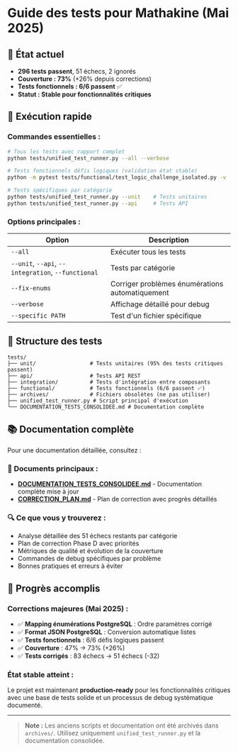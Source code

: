 # Guide des tests pour Mathakine (Mai 2025)

## 🎯 **État actuel**
- **296 tests passent**, 51 échecs, 2 ignorés
- **Couverture : 73%** (+26% depuis corrections)
- **Tests fonctionnels : 6/6 passent** ✅
- **Statut : Stable pour fonctionnalités critiques**

## 🚀 **Exécution rapide**

### **Commandes essentielles :**
```bash
# Tous les tests avec rapport complet
python tests/unified_test_runner.py --all --verbose

# Tests fonctionnels défis logiques (validation état stable)
python -m pytest tests/functional/test_logic_challenge_isolated.py -v

# Tests spécifiques par catégorie
python tests/unified_test_runner.py --unit    # Tests unitaires
python tests/unified_test_runner.py --api     # Tests API
```

### **Options principales :**
| Option | Description |
|--------|-------------|
| `--all` | Exécuter tous les tests |
| `--unit`, `--api`, `--integration`, `--functional` | Tests par catégorie |
| `--fix-enums` | Corriger problèmes énumérations automatiquement |
| `--verbose` | Affichage détaillé pour debug |
| `--specific PATH` | Test d'un fichier spécifique |

## 📁 **Structure des tests**

```
tests/
├── unit/                 # Tests unitaires (95% des tests critiques passent)
├── api/                  # Tests API REST  
├── integration/          # Tests d'intégration entre composants
├── functional/           # Tests fonctionnels (6/6 passent ✅)
├── archives/             # Fichiers obsolètes (ne pas utiliser)
├── unified_test_runner.py # Script principal d'exécution
└── DOCUMENTATION_TESTS_CONSOLIDEE.md # Documentation complète
```

## 📚 **Documentation complète**

Pour une documentation détaillée, consultez :

### **📖 Documents principaux :**
- **[DOCUMENTATION_TESTS_CONSOLIDEE.md](DOCUMENTATION_TESTS_CONSOLIDEE.md)** - Documentation complète mise à jour
- **[CORRECTION_PLAN.md](CORRECTION_PLAN.md)** - Plan de correction avec progrès détaillés

### **🔍 Ce que vous y trouverez :**
- Analyse détaillée des 51 échecs restants par catégorie
- Plan de correction Phase D avec priorités
- Métriques de qualité et évolution de la couverture
- Commandes de debug spécifiques par problème
- Bonnes pratiques et erreurs à éviter

## 🎉 **Progrès accomplis**

### **Corrections majeures (Mai 2025) :**
- ✅ **Mapping énumérations PostgreSQL** : Ordre paramètres corrigé
- ✅ **Format JSON PostgreSQL** : Conversion automatique listes
- ✅ **Tests fonctionnels** : 6/6 défis logiques passent
- ✅ **Couverture** : 47% → 73% (+26%)
- ✅ **Tests corrigés** : 83 échecs → 51 échecs (-32)

### **État stable atteint :**
Le projet est maintenant **production-ready** pour les fonctionnalités critiques avec une base de tests solide et un processus de debug systématique documenté.

---

> **Note :** Les anciens scripts et documentation ont été archivés dans `archives/`. 
> Utilisez uniquement `unified_test_runner.py` et la documentation consolidée. 